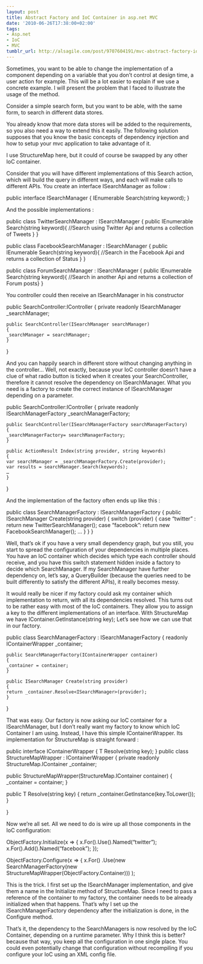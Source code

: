 ```yaml
---
layout: post
title: Abstract Factory and IoC Container in asp.net MVC
date: '2010-06-26T17:38:00+02:00'
tags:
- Asp.net
- IoC
- MVC
tumblr_url: http://alsagile.com/post/9707604191/mvc-abstract-factory-ioc
---
```

Sometimes, you want to be able to change the implementation of a component depending on a variable that you don’t control at design time, a user action for example. This will be a lot easier to explain if we use a concrete example. I will present the problem that I faced to illustrate the usage of the method.

Consider a simple search form, but you want to be able, with the same form, to search in different data stores.

You already know that more data stores will be added to the requirements, so you also need a way to extend this it easily. The following solution supposes that you know the basic concepts of dependency injection and how to setup your mvc application to take advantage of it.

I use StructureMap here, but it could of course be swapped by any other IoC container.

Consider that you will have different implementations of this Search action, which will build the query in different ways, and each will make calls to different APIs. You create an interface ISearchManager as follow :

public interface ISearchManager
{
    IEnumerable<ResultItem> Search(string keyword);
}

And the possible implementations :

public class TwitterSearchManager&#160;: ISearchManager
{
    public IEnumerable<ResultItem> Search(string keyword){ //Search using Twitter Api and returns a collection of Tweets }
}

public class FacebookSearchManager : ISearchManager
{
    public IEnumerable<ResultItem> Search(string keyword){ //Search in the Facebook Api and returns a collection of Status }
}

public class ForumSearchManager : ISearchManager
{
    public IEnumerable<ResultItem> Search(string keyword){ //Search in another Api and returns a collection of Forum posts}
}

You controller could then receive an ISearchManager in his constructor

public SearchController:IController
{
    private readonly ISearchManager _searchManager;

    public SearchController(ISearchManager searchManager)
    {
	_searchManager = searchManager;
    }
}

And you can happily search in different store without changing anything in the controller… Well, not exactly, because your IoC controller doesn’t have a clue of what radio button is ticked when it creates your SearchController, therefore it cannot resolve the dependency on ISearchManager. What you need is a factory to create the correct instance of ISearchManager depending on a parameter.

public SearchController:IController
{
    private readonly ISearchManagerFactory _searchManagerFactory;

    public SearchController(ISearchManagerFactory searchManagerFactory)
    {
	_searchManagerFactory= searchManagerFactory;
    }

    public ActionResult Index(string provider, string keywords)
    {
	var searchManager = _searchManagerFactory.Create(provider);
	var results = searchManager.Search(keywords);
	…
    }
}

And the implementation of the factory often ends up like this :


public class SearchManagerFactory : ISearchManagerFactory
{
    public ISearchManager Create(string provider)
    {
	switch (provider)
	{
	    case “twitter” : return new TwitterSearchManager();
	    case “facebook”: return new FacebookSearchManager();
	    …
	}
     }
}

Well, that’s ok if you have a very small dependency graph, but you still, you start to spread the configuration of your dependencies in multiple places. You have an IoC container which decides which type each controller should receive, and you have this switch statement hidden inside a factory to decide which SearchManager. If my SearchManager have further dependency on, let’s say, a QueryBuilder (because the queries need to be built differently to satisfy the different APIs), it really becomes messy.

It would really be nicer if my factory could ask my container which implementation to return, with all its dependencies resolved. This turns out to be rather easy with most of the IoC containers.
  They allow you to assign a key to the different implementations of an interface. With StructureMap we have IContainer.GetInstance<T>(string key); Let’s see how we can use that in our factory.

public class SearchManagerFactory : ISearchManagerFactory
{
    readonly IContainerWrapper _container;

    public SearchManagerFactory(IContainerWrapper container)
    {
	_container = container;
    }

    public ISearchManager Create(string provider)
    {
	return _container.Resolve<ISearchManager>(provider);
    }
}

That was easy. Our factory is now asking our IoC container for a ISearchManager, but I don’t really want my factory to know which IoC Container I am using. Instead, I have this simple IContainerWrapper. Its implementation for StructureMap is straight forward :

public interface IContainerWrapper
{
    T Resolve<t>(string key);
}
public class StructureMapWrapper : IContainerWrapper
{
    private readonly StructureMap.IContainer _container;

public StructureMapWrapper(StructureMap.IContainer container)
{
    _container = container;
}

public T Resolve<T>(string key)
{
    return _container.GetInstance<T>(key.ToLower());
}


}

Now we’re all set. All we need to do is wire up all those components in the IoC configuration:

ObjectFactory.Initialize(x =&gt;
{
     x.For<ISearchManager>().Use<twittersearchmanager>().Named(“twitter”);
     x.For<ISearchManager>().Add<facebooksearchmanager>().Named(“facebook”);
});

ObjectFactory.Configure(x =>
{
     x.For<ISearchManagerFactory>()
       .Use(new SearchManagerFactory(new StructureMapWrapper(ObjectFactory.Container)))
);

This is the trick. I first set up the ISearchManager implementation, and give them a name in the Initialize method of StructureMap. Since I need to pass a reference of the container to my factory, the container needs to be already initialized when that happens. That’s why I set up the ISearchManagerFactory dependency after the initialization is done, in the Configure method.

That’s it, the dependency to the SearchManagers is now resolved by the IoC Container, depending on a runtime parameter. Why I think this is better? because that way, you keep all the configuration in one single place. You could even potentially change that configuration without recompiling if you configure your IoC using an XML config file.
